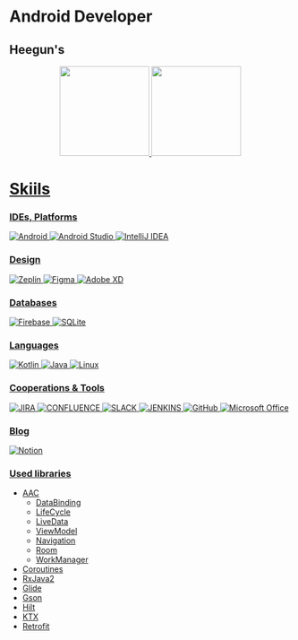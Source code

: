 # Android Developer

## Heegun's
<div align="center">
  <a href="https://github.com/GS-Family/KNONG_ANDROID_APP">
  <img height="160em" src="https://github-readme-stats.vercel.app/api?username=heegun0707&show_icons=true&theme=dracula&include_all_commits=true&count_private=true"/>
  <img height="160em" src="https://github-readme-stats.vercel.app/api/top-langs/?username=heegun0707&layout=compact&langs_count=7&theme=dracula"/>
</div>

# Skiils
### IDEs, Platforms
![Android](https://img.shields.io/badge/Android-3DDC84?style=for-the-badge&logo=android&logoColor=white)
![Android Studio](https://img.shields.io/badge/Android_Studio-3DDC84?style=for-the-badge&logo=android-studio&logoColor=white)
![IntelliJ IDEA](https://img.shields.io/badge/IntelliJIDEA-000000.svg?style=for-the-badge&logo=intellij-idea&logoColor=white)

### Design
![Zeplin](https://img.shields.io/badge/zeplin-%23FFD700.svg?style=for-the-badge) 
![Figma](https://img.shields.io/badge/figma-%23F24E1E.svg?style=for-the-badge&logo=figma&logoColor=white)
![Adobe XD](https://img.shields.io/badge/Adobe%20XD-470137?style=for-the-badge&logo=Adobe%20XD&logoColor=#FF61F6)

### Databases
![Firebase](https://img.shields.io/badge/Firebase-039BE5?style=for-the-badge&logo=Firebase&logoColor=white) 
![SQLite](https://img.shields.io/badge/sqlite-%2307405e.svg?style=for-the-badge&logo=sqlite&logoColor=white) 

### Languages
![Kotlin](https://img.shields.io/badge/kotlin-%237F52FF.svg?style=for-the-badge&logo=kotlin&logoColor=white)
![Java](https://img.shields.io/badge/java-%23ED8B00.svg?style=for-the-badge&logo=java&logoColor=white)
![Linux](https://img.shields.io/badge/Linux-FCC624?style=for-the-badge&logo=linux&logoColor=black)

### Cooperations & Tools
![JIRA](https://img.shields.io/badge/Jira-0052CC?style=for-the-badge&logo=Jira&logoColor=white)
![CONFLUENCE](https://img.shields.io/badge/confluence-%23172BF4.svg?style=for-the-badge&logo=confluence&logoColor=white)
![SLACK](https://img.shields.io/badge/Slack-4A154B?style=for-the-badge&logo=slack&logoColor=white)
![JENKINS](https://img.shields.io/badge/Jenkins-D24939?style=for-the-badge&logo=Jenkins&logoColor=white)
![GitHub](https://img.shields.io/badge/github-%23121011.svg?style=for-the-badge&logo=github&logoColor=white) 
![Microsoft Office](https://img.shields.io/badge/Microsoft_Office-D83B01?style=for-the-badge&logo=microsoft-office&logoColor=white)

### Blog
![Notion](https://img.shields.io/badge/Notion-%23000000.svg?style=for-the-badge&logo=notion&logoColor=white)

### Used libraries
- AAC
  * DataBinding
  * LifeCycle
  * LiveData
  * ViewModel
  * Navigation
  * Room
  * WorkManager  
- Coroutines
- RxJava2
- Glide
- Gson
- Hilt
- KTX
- Retrofit
